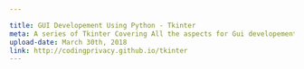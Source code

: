 ```yaml
---

title: GUI Developement Using Python - Tkinter
meta: A series of Tkinter Covering All the aspects for Gui developement from scratch.
upload-date: March 30th, 2018
link: http://codingprivacy.github.io/tkinter
---
```

